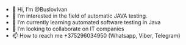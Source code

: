 - 👋 Hi, I’m @BuslovIvan
- 👀 I’m interested in the field of automatic JAVA testing.
- 🌱 I’m currently learning automated software testing in Java
- 💞️ I’m looking to collaborate on IT companies
- 📫 How to reach me +375296034950 (Whatsapp, Viber, Telegram)

<!---
BuslovIvan/BuslovIvan is a ✨ special ✨ repository because its `README.md` (this file) appears on your GitHub profile.
You can click the Preview link to take a look at your changes.
--->
